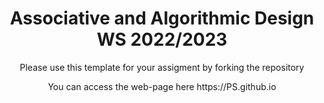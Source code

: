 <h1 align="center"> Associative and Algorithmic Design WS 2022/2023 </h1>
<p align="center"> Please use this template for your assigment by forking the repository </p>
<p align="center"> You can access the web-page here https://PS.github.io </p>
